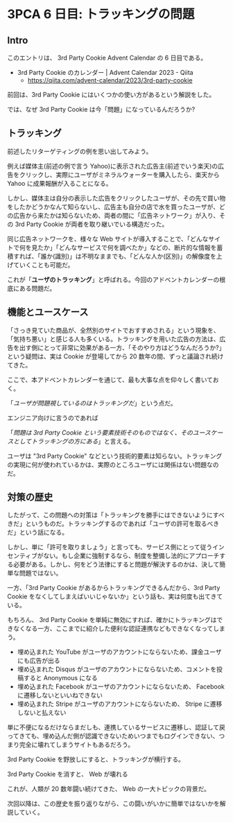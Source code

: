 # 3PCA 6 日目: トラッキングの問題

## Intro

このエントリは、 3rd Party Cookie Advent Calendar の 6 日目である。

- 3rd Party Cookie のカレンダー | Advent Calendar 2023 - Qiita
  - https://qiita.com/advent-calendar/2023/3rd-party-cookie

前回は、3rd Party Cookie にはいくつかの使い方があるという解説をした。

では、なぜ 3rd Party Cookie は今「問題」になっているんだろうか?


## トラッキング

前述したリターゲティングの例を思い出してみよう。

例えば媒体主(前述の例で言う Yahoo)に表示された広告主(前述でいう楽天)の広告をクリックし、実際にユーザがミネラルウォーターを購入したら、楽天から Yahoo に成果報酬が入ることになる。

しかし、媒体主は自分の表示した広告をクリックしたユーザが、その先で買い物をしたかどうかなんて知らないし、広告主も自分の店で水を買ったユーザが、どの広告から来たかは知らないため、両者の間に「広告ネットワーク」が入り、その 3rd Party Cookie が両者を取り継いでいる構造だった。

同じ広告ネットワークを、様々な Web サイトが導入することで、「どんなサイトで何を見たか」「どんなサービスで何を調べたか」などの、断片的な情報を蓄積すれば、「誰か(識別)」は不明なままでも、「どんな人か(区別)」の解像度を上げていくことも可能だ。

これが「**ユーザのトラッキング**」と呼ばれる。今回のアドベントカレンダーの根底にある問題だ。


## 機能とユースケース

「さっき見ていた商品が、全然別のサイトでおすすめされる」という現象を、「気持ち悪い」と感じる人も多くいる。トラッキングを用いた広告の方法は、広告を出す側にとって非常に効果がある一方、「そのやり方はどうなんだろうか?」という疑問は、実は Cookie が登場してから 20 数年の間、ずっと議論され続けてきた。

ここで、本アドベントカレンダーを通じて、最も大事な点を仰々しく書いておく。

「*ユーザが問題視しているのはトラッキングだ*」という点だ。

エンジニア向けに言うのであれば

「*問題は 3rd Party Cookie という要素技術そのものではなく、そのユースケースとしてトラッキングの方にある*」と言える。

ユーザは "3rd Party Cookie" などという技術的要素は知らない。トラッキングの実現に何が使われているかは、実際のところユーザには関係はない問題なのだ。


## 対策の歴史

したがって、この問題への対策は「トラッキングを勝手にはできないようにすべきだ」というものだ。トラッキングするのであれば「ユーザの許可を取るべきだ」という話になる。

しかし、単に「許可を取りましょう」と言っても、サービス側にとって従うインセンティブがない。もし企業に強制するなら、制度を整備し法的にアプローチする必要がある。しかし、何をどう法律にすると問題が解決するのかは、決して簡単な問題ではない。

一方、「3rd Party Cookie があるからトラッキングできるんだから、3rd Party Cookie をなくしてしまえばいいじゃないか」という話も、実は何度も出てきている。

もちろん、 3rd Party Cookie を単純に無効にすれば、確かにトラッキングはできなくなる一方、ここまでに紹介した便利な認証連携などもできなくなってしまう。

- 埋め込まれた YouTube がユーザのアカウントにならないため、課金ユーザにも広告が出る
- 埋め込まれた Disqus がユーザのアカウントにならないため、コメントを投稿すると Anonymous になる
- 埋め込まれた Facebook がユーザのアカウントにならないため、 Facebook に遷移しないといいねできない
- 埋め込まれた Stripe がユーザのアカウントにならないため、 Stripe に遷移しないと払えない

単に不便になるだけならまだしも、連携しているサービスに遷移し、認証して戻ってきても、埋め込んだ側が認識できないためいつまでもログインできない、つまり完全に壊れてしまうサイトもあるだろう。

3rd Party Cookie を野放しにすると、トラッキングが横行する。

3rd Party Cookie を消すと、 Web が壊れる

これが、人類が 20 数年闘い続けてきた、 Web の一大トピックの背景だ。

次回以降は、この歴史を振り返りながら、この闘いがいかに簡単ではないかを解説していく。